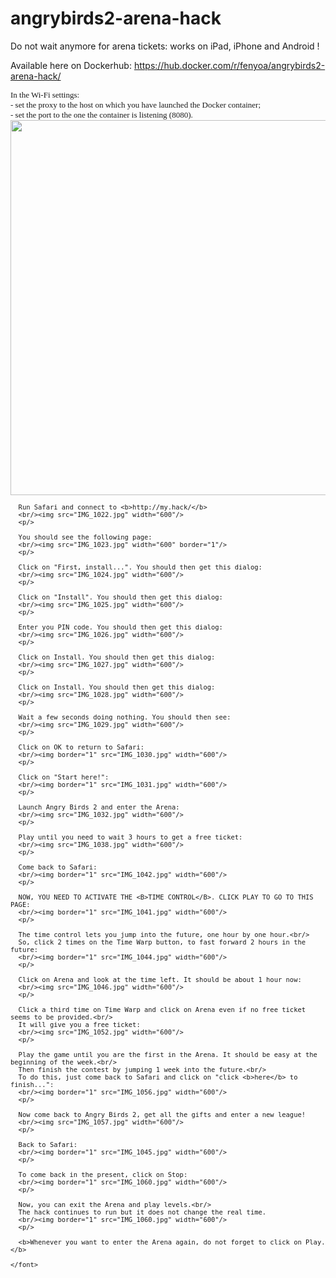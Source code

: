 # angrybirds2-arena-hack
Do not wait anymore for arena tickets: works on iPad, iPhone and Android !

Available here on Dockerhub: https://hub.docker.com/r/fenyoa/angrybirds2-arena-hack/

<html>
  <head>
  </head>
  <body>
    <font face="verdana" size="-1">
      In the Wi-Fi settings:<br/>
      - set the proxy to the host on which you have launched the Docker container;<br/>
      - set the port to the one the container is listening (8080).
      <br/><img src="IMG_1020.jpg" width="600"/>
      <p/>

      Run Safari and connect to <b>http://my.hack/</b>
      <br/><img src="IMG_1022.jpg" width="600"/>
      <p/>

      You should see the following page:
      <br/><img src="IMG_1023.jpg" width="600" border="1"/>
      <p/>

      Click on "First, install...". You should then get this dialog:
      <br/><img src="IMG_1024.jpg" width="600"/>
      <p/>

      Click on "Install". You should then get this dialog:
      <br/><img src="IMG_1025.jpg" width="600"/>
      <p/>

      Enter you PIN code. You should then get this dialog:
      <br/><img src="IMG_1026.jpg" width="600"/>
      <p/>

      Click on Install. You should then get this dialog:
      <br/><img src="IMG_1027.jpg" width="600"/>
      <p/>

      Click on Install. You should then get this dialog:
      <br/><img src="IMG_1028.jpg" width="600"/>
      <p/>

      Wait a few seconds doing nothing. You should then see:
      <br/><img src="IMG_1029.jpg" width="600"/>
      <p/>

      Click on OK to return to Safari:
      <br/><img border="1" src="IMG_1030.jpg" width="600"/>
      <p/>

      Click on "Start here!":
      <br/><img border="1" src="IMG_1031.jpg" width="600"/>
      <p/>

      Launch Angry Birds 2 and enter the Arena:
      <br/><img src="IMG_1032.jpg" width="600"/>
      <p/>

      Play until you need to wait 3 hours to get a free ticket:
      <br/><img src="IMG_1038.jpg" width="600"/>
      <p/>

      Come back to Safari:
      <br/><img border="1" src="IMG_1042.jpg" width="600"/>
      <p/>

      NOW, YOU NEED TO ACTIVATE THE <B>TIME CONTROL</B>. CLICK PLAY TO GO TO THIS PAGE:
      <br/><img border="1" src="IMG_1041.jpg" width="600"/>
      <p/>

      The time control lets you jump into the future, one hour by one hour.<br/>
      So, click 2 times on the Time Warp button, to fast forward 2 hours in the future:
      <br/><img border="1" src="IMG_1044.jpg" width="600"/>
      <p/>

      Click on Arena and look at the time left. It should be about 1 hour now:
      <br/><img src="IMG_1046.jpg" width="600"/>
      <p/>
      
      Click a third time on Time Warp and click on Arena even if no free ticket seems to be provided.<br/>
      It will give you a free ticket:
      <br/><img src="IMG_1052.jpg" width="600"/>
      <p/>

      Play the game until you are the first in the Arena. It should be easy at the beginning of the week.<br/>
      Then finish the contest by jumping 1 week into the future.<br/>
      To do this, just come back to Safari and click on "click <b>here</b> to finish...":
      <br/><img border="1" src="IMG_1056.jpg" width="600"/>
      <p/>

      Now come back to Angry Birds 2, get all the gifts and enter a new league!
      <br/><img src="IMG_1057.jpg" width="600"/>
      <p/>

      Back to Safari:
      <br/><img border="1" src="IMG_1045.jpg" width="600"/>
      <p/>

      To come back in the present, click on Stop:
      <br/><img border="1" src="IMG_1060.jpg" width="600"/>
      <p/>

      Now, you can exit the Arena and play levels.<br/>
      The hack continues to run but it does not change the real time.
      <br/><img border="1" src="IMG_1060.jpg" width="600"/>
      <p/>

      <b>Whenever you want to enter the Arena again, do not forget to click on Play.</b>
      
    </font>
  </body>
</html>
